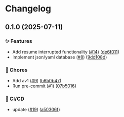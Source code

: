 # Changelog

## 0.1.0 (2025-07-11)


### ✨ Features

* Add resume interrupted functionality ([#14](https://github.com/MegaAnda123/o3_auto_encode/issues/14)) ([de6f011](https://github.com/MegaAnda123/o3_auto_encode/commit/de6f01110d598a5e94ef339e947f3d3c3edd1aa8))
* Implement json/yaml database ([#8](https://github.com/MegaAnda123/o3_auto_encode/issues/8)) ([9dd108d](https://github.com/MegaAnda123/o3_auto_encode/commit/9dd108dbf5f05193cc37e60b8138dd29e1afedd6))


### 🧹 Chores

* Add av1 ([#9](https://github.com/MegaAnda123/o3_auto_encode/issues/9)) ([b6b0b47](https://github.com/MegaAnda123/o3_auto_encode/commit/b6b0b47f69135df89dd0430e3bb55252320f6312))
* Run pre-commit ([#1](https://github.com/MegaAnda123/o3_auto_encode/issues/1)) ([07b5016](https://github.com/MegaAnda123/o3_auto_encode/commit/07b5016716fefb28c9572212fc01bc3b97784598))


### 👷 CI/CD

* update ([#19](https://github.com/MegaAnda123/o3_auto_encode/issues/19)) ([a50306f](https://github.com/MegaAnda123/o3_auto_encode/commit/a50306fdd19084d97d649e2b01e16432f4676e2e))
